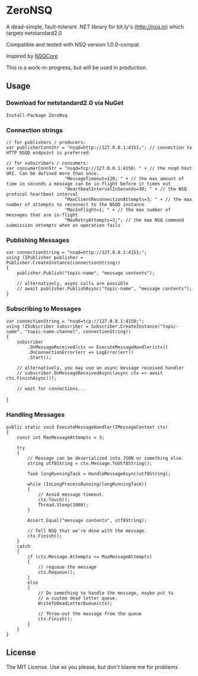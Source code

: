 ZeroNSQ
================

A dead-simple, fault-tolerant .NET library for bit.ly's (http://nsq.io) which targets netstandard2.0

Compatible and tested with NSQ version 1.0.0-compat

Inspired by [NSQCore](https://github.com/Webjet/NSQCore)

This is a work-in-progress, but will be used in production.

Usage
-----

### Download for netstandard2.0 via NuGet
    Install-Package ZeroNsq

### Connection strings

    // for publishers / producers:
    var publisherConnStr = "nsqd=http://127.0.0.1:4151;"; // connection to HTTP NSQD endpoint is preferred.

    // for subscribers / consumers:
    var consumerConnStr = "nsqd=tcp://127.0.0.1:4150; " + // the nsqd host URI. Can be defined more than once.
                          "MessageTimeout=120; " + // the max amount of time in seconds a message can be in-flight before it times out
                          "HeartbeatIntervalInSeconds=30; " + // the NSQ protocol heartbeat interval
                          "MaxClientReconnectionAttempts=3; " + // the max number of attempts to reconnect to the NSQD instance
                          "MaxInFlight=1; " + // the max number of messages that are in-flight 
                          "MaxRetryAttempts=3;"; // the max NSQ command submission attempts when an operation fails

### Publishing Messages

    var connectionString = "nsqd=http://127.0.0.1:4151;";
    using (IPublisher publisher = Publisher.CreateInstance(connectionString))
    {
        publisher.Publish("topic-name", "message contents");
        
        // alternatively, async calls are possible
        // await publisher.PublishAsync("topic-name", "message contents");
    }

### Subscribing to Messages

    var connectionString = "nsqd=tcp://127.0.0.1:4150;";
    using (ISubscriber subscriber = Subscriber.CreateInstance("topic-name", "topic-name-channel", connectionString))
    {
        subscriber
            .OnMessageReceived(ctx => ExecuteMessageHandler(ctx))
            .OnConnectionError(err => LogError(err))
            .Start();
            
        // alternatively, you may use an async message received handler
        // subscriber.OnMessageReceivedAsync(async ctx => await ctx.FinishAsync());
    
        // wait for connections...
}

### Handling Messages
    
    public static void ExecuteMessageHandler(IMessageContext ctx) 
    {
        const int MaxMessageAttempts = 3;

        try 
        {
            // Message can be deserialized into JSON or something else.
            string utf8String = ctx.Message.ToUtf8String();
            
            Task longRunningTask = HandleMessageAsync(utf8String);

            while (IsLongProcessRunning(longRunningTask))
            {
                // Avoid message timeout.
                ctx.Touch();
                Thread.Sleep(1000);
            }

            Assert.Equal("message contents", utf8String);

            // Tell NSQ that we're done with the message.
            ctx.Finish();
        }
        catch 
        {
            if (ctx.Message.Attempts <= MaxMessageAttempts)
            {
                // requeue the message
                ctx.Requeue();
            }
            else 
            {
                // Do something to handle the message, maybe put to 
                // a custom dead letter queue.
                WriteToDeadLetterQueue(ctx);

                // Throw-out the message from the queue
                ctx.Finish();
            }
        }
    }


License
-------
The MIT License. Use as you please, but don't blame me for problems
